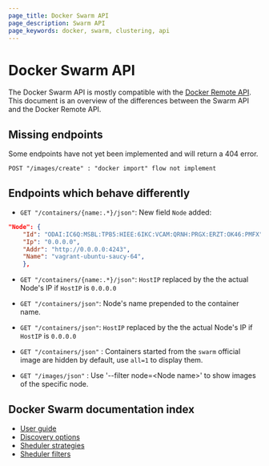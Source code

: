 ```yaml
---
page_title: Docker Swarm API
page_description: Swarm API
page_keywords: docker, swarm, clustering, api
---
```


# Docker Swarm API

The Docker Swarm API is mostly compatible with the [Docker Remote API](https://docs.docker.com/reference/api/docker_remote_api/). This document is an overview of the differences between the Swarm API and the Docker Remote API.

## Missing endpoints

Some endpoints have not yet been implemented and will return a 404 error.

```
POST "/images/create" : "docker import" flow not implement
```

## Endpoints which behave differently

* `GET "/containers/{name:.*}/json"`: New field `Node` added:

```json
"Node": {
	"Id": "ODAI:IC6Q:MSBL:TPB5:HIEE:6IKC:VCAM:QRNH:PRGX:ERZT:OK46:PMFX",
	"Ip": "0.0.0.0",
	"Addr": "http://0.0.0.0:4243",
	"Name": "vagrant-ubuntu-saucy-64",
    },
```
* `GET "/containers/{name:.*}/json"`: `HostIP` replaced by the the actual Node's IP if `HostIP` is `0.0.0.0`

* `GET "/containers/json"`: Node's name prepended to the container name.

* `GET "/containers/json"`: `HostIP` replaced by the the actual Node's IP if `HostIP` is `0.0.0.0`

* `GET "/containers/json"` : Containers started from the `swarm` official image are hidden by default, use `all=1` to display them.

* `GET "/images/json"` : Use '--filter node=\<Node name\>' to show images of the specific node.

## Docker Swarm documentation index

- [User guide](https://docs.docker.com/swarm/)
- [Discovery options](https://docs.docker.com/swarm/discovery/)
- [Sheduler strategies](https://docs.docker.com/swarm/scheduler/strategy/)
- [Sheduler filters](https://docs.docker.com/swarm/scheduler/filter/)
